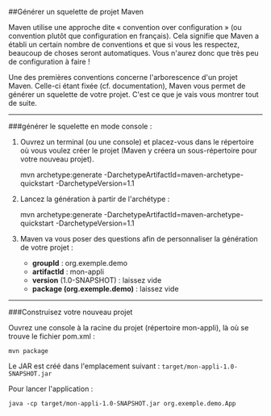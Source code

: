 ##Générer un squelette de projet Maven

Maven utilise une approche dite « convention over configuration » (ou convention plutôt que configuration en français). Cela signifie que Maven a établi un certain nombre de conventions et que si vous les respectez, beaucoup de choses seront automatiques. Vous n'aurez donc que très peu de configuration à faire !

Une des premières conventions concerne l'arborescence d'un projet Maven. Celle-ci étant fixée (cf. documentation), Maven vous permet de générer un squelette de votre projet. C'est ce que je vais vous montrer tout de suite.

---
###générer le squelette en mode console :


1. Ouvrez un terminal (ou une console) et placez-vous dans le répertoire où vous voulez créer le projet (Maven y créera un sous-répertoire pour votre nouveau projet).

    mvn archetype:generate -DarchetypeArtifactId=maven-archetype-quickstart -DarchetypeVersion=1.1

2. Lancez la génération à partir de l'archétype :

    mvn archetype:generate -DarchetypeArtifactId=maven-archetype-quickstart -DarchetypeVersion=1.1

3. Maven va vous poser des questions afin de personnaliser la génération de votre projet :
    
    - **groupId** : org.exemple.demo
    - **artifactId** : mon-appli
    - **version** (1.0-SNAPSHOT) : laissez vide
    - **package (org.exemple.demo)** : laissez vide

---
###Construisez votre nouveau projet

Ouvrez une console à la racine du projet (répertoire mon-appli), là où se trouve le fichier pom.xml :
    
    mvn package
    
Le JAR est créé dans l'emplacement suivant :  ```target/mon-appli-1.0-SNAPSHOT.jar```

Pour lancer l'application :
    
    java -cp target/mon-appli-1.0-SNAPSHOT.jar org.exemple.demo.App
